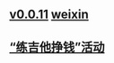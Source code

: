 ## [v0.0.11](https://github.com/littleflute/ssnn/edit/gh-pages/index.md) [weixin](https://littleflute.github.io/weixin)
## [“练吉他挣钱”活动](i/235/index.html)

 
